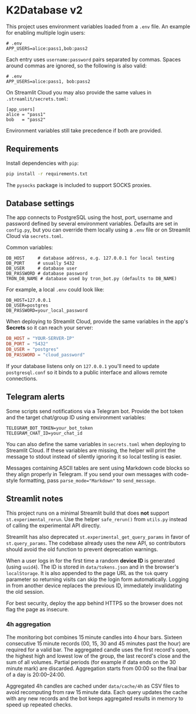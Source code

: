 # K2Database v2

This project uses environment variables loaded from a `.env` file. An example for enabling multiple login users:

```
# .env
APP_USERS=alice:pass1,bob:pass2
```

Each entry uses `username:password` pairs separated by commas.
Spaces around commas are ignored, so the following is also valid:

```
# .env
APP_USERS=alice:pass1, bob:pass2
```

On Streamlit Cloud you may also provide the same values in
`.streamlit/secrets.toml`:

```
[app_users]
alice = "pass1"
bob   = "pass2"
```

Environment variables still take precedence if both are provided.

## Requirements

Install dependencies with `pip`:
```bash
pip install -r requirements.txt
```

The `pysocks` package is included to support SOCKS proxies.


## Database settings

The app connects to PostgreSQL using the host, port, username and
password defined by several environment variables.  Defaults are
set in `config.py`, but you can override them locally using a `.env`
file or on Streamlit Cloud via `secrets.toml`.

Common variables:

```
DB_HOST     # database address, e.g. 127.0.0.1 for local testing
DB_PORT     # usually 5432
DB_USER     # database user
DB_PASSWORD # database password
TRON_DB_NAME # database used by tron_bot.py (defaults to DB_NAME)
```

For example, a local `.env` could look like:

```env
DB_HOST=127.0.0.1
DB_USER=postgres
DB_PASSWORD=your_local_password
```

When deploying to Streamlit Cloud, provide the same variables in the
app's **Secrets** so it can reach your server:

```toml
DB_HOST = "YOUR-SERVER-IP"
DB_PORT = "5432"
DB_USER = "postgres"
DB_PASSWORD = "cloud_password"
```

If your database listens only on `127.0.0.1` you'll need to update
`postgresql.conf` so it binds to a public interface and allows remote
connections.

## Telegram alerts

Some scripts send notifications via a Telegram bot.  Provide the bot token
and the target chat/group ID using environment variables:

```env
TELEGRAM_BOT_TOKEN=your_bot_token
TELEGRAM_CHAT_ID=your_chat_id
```

You can also define the same variables in `secrets.toml` when deploying to
Streamlit Cloud.  If these variables are missing, the helper will print the
message to stdout instead of silently ignoring it so local testing is easier.

Messages containing ASCII tables are sent using Markdown code blocks so they
align properly in Telegram.  If you send your own messages with code-style
formatting, pass ``parse_mode="Markdown"`` to ``send_message``.

## Streamlit notes

This project runs on a minimal Streamlit build that does **not** support
`st.experimental_rerun`.  Use the helper `safe_rerun()` from `utils.py`
instead of calling the experimental API directly.

Streamlit has also deprecated `st.experimental_get_query_params` in favor of
`st.query_params`.  The codebase already uses the new API, so contributors
should avoid the old function to prevent deprecation warnings.



When a user logs in for the first time a random **device ID** is
generated (using ``uuid4``).  The ID is stored in ``data/tokens.json`` and
in the browser's ``localStorage``.  It is also appended to the page URL
as the ``tok`` query parameter so returning visits can skip the login
form automatically.  Logging in from another device replaces the
previous ID, immediately invalidating the old session.


For best security, deploy the app behind HTTPS so the browser does not
flag the page as insecure.

### 4h aggregation

The monitoring bot combines 15 minute candles into 4 hour bars. Sixteen
consecutive 15 minute records (00, 15, 30 and 45 minutes past the hour)
are required for a valid bar. The aggregated candle uses the first
record's open, the highest high and lowest low of the group, the last
record's close and the sum of all volumes. Partial periods (for example if
data ends on the 30 minute mark) are discarded. Aggregation starts from
00:00 so the final bar of a day is 20:00–24:00.

Aggregated 4h candles are cached under `data/cache/4h` as CSV files to
avoid recomputing from raw 15 minute data. Each query updates the cache
with any new records and the bot keeps aggregated results in memory to
speed up repeated checks.
